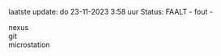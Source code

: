 laatste update: 
do 23-11-2023  3:58   uur 
Status: FAALT - fout - 
<div class="service R">nexus</div><div class="service R">git</div><div class="service Y">microstation</div>